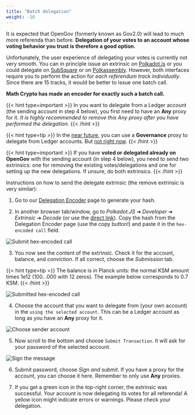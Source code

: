 ```yaml
---
title: "Batch delegation"
weight: -10
---
```


It is expected that OpenGov (formerly known as Gov2.0) will lead to much more referenda than before. **Delegation of your votes to an account whose voting behavior you trust is therefore a good option.**

Unfortunately, the user experience of delegating your votes is currently not very smooth. You can in principle issue an extrinsic on [Polkadot.js](https://polkadot.js.org/) or you could delegate on [SubSquare](https://kusama.subsquare.io) or on [Polkassembly](https://kusama.polkassembly.io/). However, both interfaces require you to perform the action for *each referendum track individually*. Since there are 15 tracks, it would be better to issue one batch call.

**Math Crypto has made an encoder for exactly such a batch call.**

{{< hint type=important >}}
In you want to delegate from a Ledger account (the sending account in step 4 below), you first need to have an **Any** proxy for it. *It is highly recommended to remove this Any proxy after you have performed the delegation.*
{{< /hint >}}

{{< hint type=tip >}}
In the [near future](https://github.com/paritytech/polkadot/pull/6366), you can use a **Governance** proxy to delegate from Ledger accounts. But [not right now](https://github.com/paritytech/polkadot/issues/6333).
{{< /hint >}}

{{< hint type=important >}}
If you have **voted or delegated already on OpenGov** with the sending account (in step 4 below), you need to send two extrinsics: one for removing the existing votes/delegations and one for setting up the new delegations. If unsure, do both extrinsics.
{{< /hint >}}


Instructions on how to send the delegate extrinsic (the remove extrinsic is very similar):
1) Go to our [Delegation Encoder](https://backend-opengov.math-crypto.com/) page to generate your hash.


2) In another browser tab/window, go to *Polkadot.JS* ➔ *Developer* ➔ *Extrinsic* ➔ *Decode* (or use the [direct link](https://polkadot.js.org/apps/?rpc=wss%3A%2F%2Frpc.dotters.network%2Fkusama#/extrinsics/decode)). Copy the hash from the Delegation Encoder page (use the copy button!) and paste it in the ``hex-encoded call`` field.

![Submit hex-encoded call](encoder-hex-call.png)

3) You now see the content of the extrinsic. Check it for the account, balance, and conviction. If all correct, choose the *Submission* tab.

{{< hint type=tip >}}
The balance is in Planck units: the normal KSM amount times 1e12 (100...000 with 12 zeros). The example below corresponds to 0.7 KSM.
{{< /hint >}}


![Submitted hex-encoded call](encoder-hex-call-submitted.png)

4) Choose the account that you want to delegate from (your own account) in the ``using the selected account``. This can be a Ledger account as long as you have an **Any** proxy for it.

![Choose sender account](submit-from-account.png)

5) Now scroll to the bottom and choose ``Submit Transaction``. It will ask for your password of the selected account.

![Sign the message](submit-sign.png)

6) Submit password, choose *Sign and submit*. If you have a proxy for the account, you can choose it here. Remember to only use **Any** proxies. 

7) If you get a green icon in the top-right corner, the extrinsic was successful. Your account is now delegating its votes for all referenda! A yellow icon might indicate errors or warnings. Please check your delegation.





